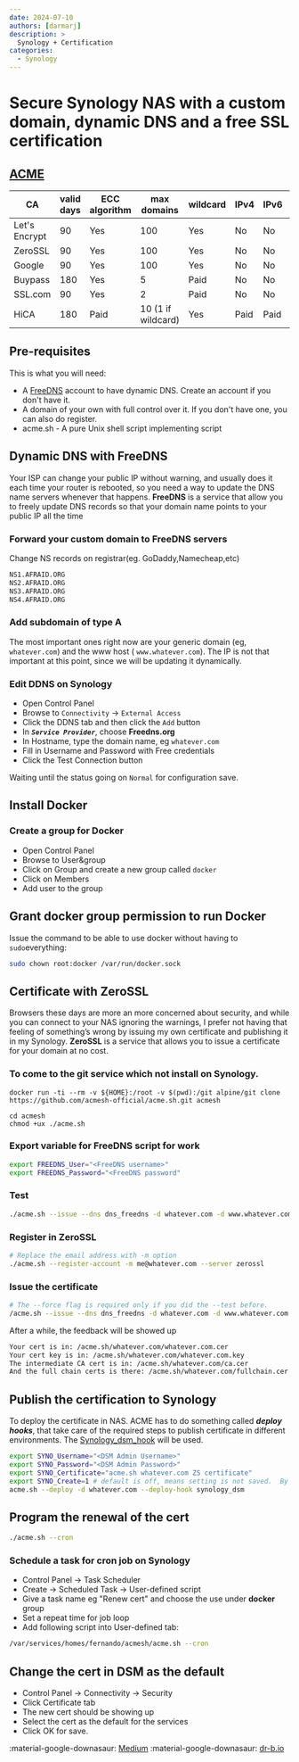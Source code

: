 ```yaml
---
date: 2024-07-10
authors: [darmarj]
description: >
  Synology + Certification
categories:
  - Synology
---
```


# Secure Synology NAS with a custom domain, dynamic DNS and a free SSL certification

## [ACME](https://github.com/acmesh-official/acme.sh)

| CA | valid days | ECC algorithm | max domains | wildcard | IPv4 | IPv6 | NotAfter | IDN |
| -- | ---------- | ------------- | ----------- | -------- | ---- | ---- | -------- | --- |
| Let's Encrypt | 90 | Yes | 100 | Yes | No | No | No | Yes |
| ZeroSSL | 90 | Yes | 100 | Yes | No | No | Yes | Yes |
| Google | 90 | Yes | 100 | Yes | No | No | Yes | No |
| Buypass | 180 | Yes | 5 | Paid | No | No | No | Yes |
| SSL.com | 90 | Yes | 2 | Paid | No | No | No | Yes |
| HiCA | 180 | Paid | 10 (1 if wildcard) | Yes | Paid | Paid | No | Paid |

## Pre-requisites
This is what you will need:

*   A [FreeDNS](https://freedns.afraid.org/) account to have dynamic DNS. Create an account if you don't have it.
*   A domain of your own with full control over it. If you don't have one, you can also do register.
*   acme.sh - A pure Unix shell script implementing script

## Dynamic DNS with FreeDNS
Your ISP can change your public IP without warning, and usually does it each time your router is rebooted, so you need a way to update the DNS name servers whenever that happens. __FreeDNS__ is a service that allow you to freely update DNS records so that your domain name points to your public IP all the time

### Forward your custom domain to FreeDNS servers
Change NS records on registrar(eg. GoDaddy,Namecheap,etc)
```bash
NS1.AFRAID.ORG
NS2.AFRAID.ORG
NS3.AFRAID.ORG
NS4.AFRAID.ORG
```

### Add subdomain of type A
The most important ones right now are your generic domain (eg, `whatever.com`) and the www host ( `www.whatever.com`). The IP is not that important at this point, since we will be updating it dynamically.

### Edit DDNS on Synology
*   Open Control Panel
*   Browse to `Connectivity` -> `External Access`
*   Click the DDNS tab and then click the `Add` button
*   In ***`Service Provider`***, choose __Freedns.org__
*   In Hostname, type the domain name, eg `whatever.com`
*   Fill in Username and Password with Free credentials
*   Click the Test Connection button

Waiting until the status going on `Normal` for configuration save.

## Install Docker
### Create a group for Docker
*   Open Control Panel
*   Browse to User&group
*   Click on Group and create a new group called `docker`
*   Click on Members
*   Add user to the group

## Grant docker group permission to run Docker
Issue the command to be able to use docker without having to `sudo`everything:
```bash
sudo chown root:docker /var/run/docker.sock
```

## Certificate with ZeroSSL
Browsers these days are more an more concerned about security, and while you can connect to your NAS ignoring the warnings, I prefer not having that feeling of something’s wrong by issuing my own certificate and publishing it in my Synology. __ZeroSSL__ is a service that allows you to issue a certificate for your domain at no cost.

### To come to the git service which not install on Synology.
```docker
docker run -ti --rm -v ${HOME}:/root -v $(pwd):/git alpine/git clone https://github.com/acmesh-official/acme.sh.git acmesh

cd acmesh
chmod +ux ./acme.sh
```

### Export variable for FreeDNS script for work
```bash
export FREEDNS_User="<FreeDNS username>"
export FREEDNS_Password="<FreeDNS password"
```

### Test
```bash
./acme.sh --issue --dns dns_freedns -d whatever.com -d www.whatever.com --test
```

### Register in ZeroSSL
```bash
# Replace the email address with -m option
./acme.sh --register-account -m me@whatever.com --server zerossl
```

### Issue the certificate
```bash
# The --force flag is required only if you did the --test before.
/acme.sh --issue --dns dns_freedns -d whatever.com -d www.whatever.com --force
```

After a while, the feedback will be showed up
```bash
Your cert is in: /acme.sh/whatever.com/whatever.com.cer
Your cert key is in: /acme.sh/whatever.com/whatever.com.key
The intermediate CA cert is in: /acme.sh/whatever.com/ca.cer
And the full chain certs is there: /acme.sh/whatever.com/fullchain.cer
```

## Publish the certification to Synology
To deploy the certificate in NAS. ACME has to do something called ***deploy hooks***, that take care of the required steps to publish certificate in different environments. The [Synology_dsm_hook](https://github.com/acmesh-official/acme.sh/wiki/deployhooks#20-deploy-the-cert-into-synology-dsm) will be used.

```bash
export SYNO_Username="<DSM Admin Username>"
export SYNO_Password="<DSM Admin Password>"
export SYNO_Certificate="acme.sh whatever.com ZS certificate"
export SYNO_Create=1 # default is off, means setting is not saved.  By setting to 1 we create the certificate if it's not in DSM
acme.sh --deploy -d whatever.com --deploy-hook synology_dsm
```

## Program the renewal of the cert
```bash
./acme.sh --cron
```

### Schedule a task for cron job on Synology
*   Control Panel -> Task Scheduler
*   Create -> Scheduled Task -> User-defined script
*   Give a task name eg "Renew cert" and choose the use under **docker** group
*   Set a repeat time for job loop
*   Add following script into User-defined tab:
```bash
/var/services/homes/fernando/acmesh/acme.sh --cron
```

## Change the cert in DSM as the default
*   Control Panel -> Connectivity -> Security
*   Click Certificate tab
*   The new cert should be showing up
*   Select the cert as the default for the services
*   Click OK for save.

:material-google-downasaur: [Medium](https://medium.com/@ferarias/secure-synology-nas-with-a-custom-domain-dynamic-dns-and-a-free-certificate-e61fd8e607a8)
:material-google-downasaur: [dr-b.io](https://dr-b.io/post/Synology-DSM-7-with-Lets-Encrypt-and-DNS-Challenge)
